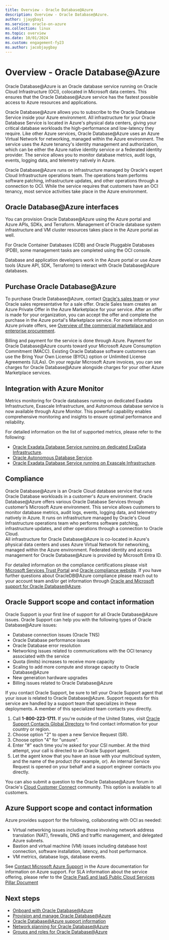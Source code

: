 ```yaml
---
title: Overview - Oracle Database@Azure 
description: Overview - Oracle Database@Azure.
author: jjaygbay1
ms.service: oracle-on-azure
ms.collection: linux
ms.topic: overview
ms.date: 10/01/2024
ms.custom: engagement-fy23
ms.author: jacobjaygbay
---
```



# Overview - Oracle Database@Azure

Oracle Database@Azure is an Oracle database service running on Oracle Cloud Infrastructure (OCI), colocated in Microsoft data centers. This ensures that the Oracle Database@Azure service has the fastest possible access to Azure resources and applications.

Oracle Database@Azure allows you to subscribe to the Oracle Database Service inside your Azure environment. All infrastructure for your Oracle Database Service is located in Azure's physical data centers, giving your critical database workloads the high-performance and low-latency they require. Like other Azure services, Oracle Database@Azure uses an Azure Virtual Network for networking, managed within the Azure environment. The service uses the Azure tenancy's identity management and authorization, which can be either the Azure native identity service or a federated identity provider. The service allows you to monitor database metrics, audit logs, events, logging data, and telemetry natively in Azure.

Oracle Database@Azure runs on infrastructure managed by Oracle's expert Cloud Infrastructure operations team. The operations team performs software patching, infrastructure updates, and other operations through a connection to OCI. While the service requires that customers have an OCI tenancy, most service activities take place in the Azure environment.

## Oracle Database@Azure interfaces

You can provision Oracle Database@Azure using the Azure portal and Azure APIs, SDKs, and Terraform. Management of Oracle database system infrastructure and VM cluster resources takes place in the Azure portal as well.

For Oracle Container Databases (CDB) and Oracle Pluggable Databases (PDB), some management tasks are completed using the OCI console.

Database and application developers work in the Azure portal or use Azure tools (Azure API, SDK, Terraform) to interact with Oracle Database@Azure databases.

## Purchase Oracle Database@Azure

To purchase Oracle Database@Azure, contact [Oracle's sales team](https://go.oracle.com/LP=138489) or your Oracle sales representative for a sale offer. Oracle Sales team creates an Azure Private Offer in the Azure Marketplace for your service. After an offer is made for your organization, you can accept the offer and complete the purchase in the Azure portal's Marketplace service. For more information on Azure private offers, see [Overview of the commercial marketplace and enterprise procurement](/marketplace/procurement-overview).

Billing and payment for the service is done through Azure. Payment for Oracle Database@Azure counts toward your Microsoft Azure Consumption Commitment (MACC). Existing Oracle Database software customers can use the Bring Your Own License (BYOL) option or Unlimited License Agreements (ULAs). On your regular Microsoft Azure invoices, you can see charges for Oracle Database@Azure alongside charges for your other Azure Marketplace services.

## Integration with Azure Monitor 

Metrics monitoring for Oracle databases running on dedicated Exadata Infrastructure, Exascale Infrastructure, and Autonomous database service is now available through Azure Monitor. This powerful capability enables comprehensive monitoring and insights to ensure optimal performance and reliability.

For detailed information on the list of supported metrics, please refer to the following:
- [Oracle Exadata Database Service running on dedicated ExaData Infrastructure](/azure/azure-monitor/reference/supported-metrics/oracle-database-cloudvmclusters-metrics).
- [Oracle Autonomous Database Service](/azure/azure-monitor/reference/supported-metrics/oracle-database-autonomousdatabases-metrics).
- [Oracle Exadata Database Service running on Exascale Infrastructure](/azure/azure-monitor/reference/supported-metrics/oracle-database-exadbvmclusters-metrics).
  
## Compliance

Oracle Database@Azure is an Oracle Cloud database service that runs Oracle Database workloads in a customer's Azure environment. Oracle Database@Azure offers various Oracle Database Services through customer’s Microsoft Azure environment. This service allows customers to monitor database metrics, audit logs, events, logging data, and telemetry natively in Azure. It runs on infrastructure managed by Oracle's Cloud Infrastructure operations team who performs software patching, infrastructure updates, and other operations through a connection to Oracle Cloud.  
All infrastructure for Oracle Database@Azure is co-located in Azure's physical data centers and uses Azure Virtual Network for networking, managed within the Azure environment. Federated identity and access management for Oracle Database@Azure is provided by Microsoft Entra ID.

For detailed information on the compliance certifications please visit [Microsoft Services Trust Portal](https://servicetrust.microsoft.com/)  and [Oracle compliance website](https://docs.oracle.com/en-us/iaas/Content/multicloud/compliance.htm). If you have further questions about OracleDB@Azure compliance please reach out to your account team and/or get information through [Oracle and Microsoft support for Oracle Database@Azure](https://docs.oracle.com/en-us/iaas/Content/multicloud/oaahelp.htm).

## Oracle Support scope and contact information 

Oracle Support is your first line of support for all Oracle Database@Azure issues. Oracle Support can help you with the following types of Oracle Database@Azure issues:

- Database connection issues (Oracle TNS)
- Oracle Database performance issues
- Oracle Database error resolution
- Networking issues related to communications with the OCI tenancy associated with the service
- Quota (limits) increases to receive more capacity
- Scaling to add more compute and storage capacity to Oracle Database@Azure
- New generation hardware upgrades
- Billing issues related to Oracle Database@Azure

If you contact Oracle Support, be sure to tell your Oracle Support agent that your issue is related to Oracle Database@Azure.  Support requests for this service are handled by a  support team that specializes in these deployments. A member of this specialized team contacts you directly.

1. Call **1-800-223-1711.** If you're outside of the United States, visit [Oracle Support Contacts Global Directory](https://www.oracle.com/support/contact.html) to find contact information for your country or region.
2. Choose option "2" to open a new Service Request (SR).
3. Choose option "4" for "unsure".
4. Enter "#" each time you're asked for your CSI number. At the third attempt, your call is directed to an Oracle Support agent.
5. Let the agent know that you have an issue with your multicloud system, and the name of the product (for example, or). An internal Service Request is opened on your behalf and a  support engineer contacts you directly.

You can also submit a question to the Oracle Database@Azure forum in Oracle's [Cloud Customer Connect](https://community.oracle.com/customerconnect/categories/oracle-cloud-infrastructure-and-platform) community. This option is available to all customers.

## Azure Support scope and contact information

Azure provides support for the following, collaborating with OCI as needed:

- Virtual networking issues including those involving network address translation (NAT), firewalls, DNS and traffic management, and delegated Azure subnets.
- Bastion and virtual machine (VM) issues including database host connection, software installation, latency, and host performance.
- VM metrics, database logs, database events.

See [Contact Microsoft Azure Support](https://support.microsoft.com/topic/contact-microsoft-azure-support-2315e669-8b1f-493b-5fb1-d88a8736ffe4) in the Azure documentation for information on Azure support. For SLA information about the service offering, please refer to the [Oracle PaaS and IaaS Public Cloud Services Pillar Document](https://nam06.safelinks.protection.outlook.com/?url=https%3A%2F%2Fwww.oracle.com%2Fcontracts%2Fdocs%2Fpaas_iaas_pub_cld_srvs_pillar_4021422.pdf%3Fdownload%3Dfalse&data=05%7C02%7Cjacobjaygbay%40microsoft.com%7Cc226ce0d176442b3302608dc3ed3a6d0%7C72f988bf86f141af91ab2d7cd011db47%7C1%7C0%7C638454325970975560%7CUnknown%7CTWFpbGZsb3d8eyJWIjoiMC4wLjAwMDAiLCJQIjoiV2luMzIiLCJBTiI6Ik1haWwiLCJXVCI6Mn0%3D%7C0%7C%7C%7C&sdata=VZvhVUJzmUCzI25kKlf9hKmsf5GlrMPsQujqjGNsJbk%3D&reserved=0)

## Next steps
- [Onboard with Oracle Database@Azure](onboard-oracle-database.md)
- [Provision and manage Oracle Database@Azure](provision-oracle-database.md)
- [Oracle Database@Azure support information](oracle-database-support.md)
- [Network planning for Oracle Database@Azure](oracle-database-network-plan.md)
- [Groups and roles for Oracle Database@Azure](oracle-database-groups-roles.md)
